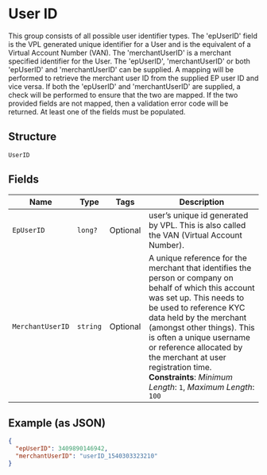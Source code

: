 
# User ID

This group consists of all possible user identifier types. The 'epUserID' field is the VPL generated unique identifier for a User and is the equivalent of a Virtual Account Number (VAN). The 'merchantUserID' is a merchant specified identifier for the User. The 'epUserID', 'merchantUserID' or both 'epUserID' and 'merchantUserID' can be supplied. A mapping will be performed to retrieve the merchant user ID from the supplied EP user ID and vice versa. If both the 'epUserID' and 'merchantUserID' are supplied, a check will be performed to ensure that the two are mapped. If the two provided fields are not mapped, then a validation error code will be returned. At least one of the fields must be populated.

## Structure

`UserID`

## Fields

| Name | Type | Tags | Description |
|  --- | --- | --- | --- |
| `EpUserID` | `long?` | Optional | user’s unique id generated by VPL. This is also called the VAN (Virtual Account Number). |
| `MerchantUserID` | `string` | Optional | A unique reference for the merchant that identifies the person or company on behalf of which this account was set up. This needs to be used to reference KYC data held by the merchant (amongst other things). This is often a unique username or reference allocated by the merchant at user registration time.<br>**Constraints**: *Minimum Length*: `1`, *Maximum Length*: `100` |

## Example (as JSON)

```json
{
  "epUserID": 3409890146942,
  "merchantUserID": "userID_1540303323210"
}
```

